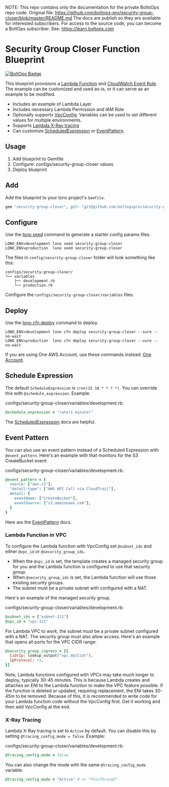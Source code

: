 <!-- note marker start -->
NOTE: This repo contains only the documentation for the private BoltsOps repo code.
Original file: https://github.com/boltops-pro/security-group-closer/blob/master/README.md
The docs are publish so they are available for interested subscribers.
For access to the source code, you can become a BoltOps subscriber.
See: https://learn.boltops.com

<!-- note marker end -->

# Security Group Closer Function Blueprint

[![BoltOps Badge](https://img.boltops.com/boltops/badges/boltops-badge.png)](https://www.boltops.com)

This blueprint provisions a [Lambda Function](https://docs.aws.amazon.com/AWSCloudFormation/latest/UserGuide/aws-resource-lambda-function.html) and [CloudWatch Event Rule](https://docs.aws.amazon.com/AWSCloudFormation/latest/UserGuide/aws-resource-events-rule.html). The example can be customized and used as-is, or it can serve as an example to be modified.

* Includes an example of Lambda Layer
* Includes necessary Lambda Permission and IAM Role
* Optionally supports [VpcConfig](https://docs.aws.amazon.com/AWSCloudFormation/latest/UserGuide/aws-resource-lambda-function.html#cfn-lambda-function-vpcconfig). Variables can be used to set different values for multiple environments.
* Supports [Lambda X-Ray tracing](https://docs.aws.amazon.com/lambda/latest/dg/lambda-x-ray.html)
* Can customize [ScheduledExpression](https://docs.aws.amazon.com/eventbridge/latest/userguide/scheduled-events.html) or [EventPattern](https://docs.aws.amazon.com/eventbridge/latest/userguide/aws-events.html).

## Usage

1. Add blueprint to Gemfile
2. Configure: configs/security-group-closer values
3. Deploy blueprint

## Add

Add the blueprint to your lono project's `Gemfile`.

```ruby
gem "security-group-closer", git: "git@github.com:boltopspro/security-group-closer.git"
```

## Configure

Use the [lono seed](https://lono.cloud/reference/lono-seed/) command to generate a starter config params files.

    LONO_ENV=development lono seed security-group-closer
    LONO_ENV=production  lono seed security-group-closer

The files in `config/security-group-closer` folder will look something like this:

    configs/security-group-closer/
    └── variables
        ├── development.rb
        └── production.rb

Configure the `configs/security-group-closer/variables` files.

## Deploy

Use the [lono cfn deploy](http://lono.cloud/reference/lono-cfn-deploy/) command to deploy.

    LONO_ENV=development lono cfn deploy security-group-closer --sure --no-wait
    LONO_ENV=production  lono cfn deploy security-group-closer --sure --no-wait

If you are using One AWS Account, use these commands instead: [One Account](docs/one-account.md).

## Schedule Expression

The default `ScheduleExpression` is `cron(15 10 * * ? *)`.  You can override this with `@schedule_expression`.  Example:

configs/security-group-closer/variables/development.rb:

```ruby
@schedule_expression = "rate(1 minute)"
```

The [ScheduledExpression](https://docs.aws.amazon.com/eventbridge/latest/userguide/scheduled-events.html) docs are helpful.

## Event Pattern

You can also use an event pattern instead of a Scheduled Expression with `@event_pattern`. Here's an example with that monitors for the S3 CreateBucket event:

configs/security-group-closer/variables/development.rb:

```ruby
@event_pattern = {
  source: ["aws.s3"],
  "detail-type": ["AWS API Call via CloudTrail"],
  detail: {
    eventName: ["CreateBucket"],
    eventSource: ["s3.amazonaws.com"],
  }
}
```

Here are the [EventPattern](https://docs.aws.amazon.com/eventbridge/latest/userguide/aws-events.html) docs.

### Lambda Function in VPC

To configure the Lambda function with VpcConfig set `@subnet_ids` and either `@vpc_id` or `@security_group_ids`.

* When the `@vpc_id` is set, the template creates a managed security group for you and the Lambda function is configured to use that security group.
* When `@security_group_ids` is set, the Lambda function will use those existing security groups.
* The subnet must be a private subnet with configured with a NAT.

Here's an example of the managed security group.

configs/security-group-closer/variables/development.rb:

```ruby
@subnet_ids = ["subnet-111"]
@vpc_id = "vpc-111"
```

For Lambda VPC to work, the subnet must be a private subnet configured with a NAT. The security group must also allow access. Here's an example that opens all ports for the VPC CIDR range:

```ruby
@security_group_ingress = [{
  CidrIp: lookup_output("vpc.VpcCidr"),
  IpProtocol: -1,
}]
```

Note, Lambda functions configured with VPCs may take much longer to deploy, typically 30-45 minutes. This is because Lambda creates and attaches an ENI to the Lambda function to make the VPC feature possible. If the function is deleted or updated, requiring replacement, the ENI takes 30-45m to be removed. Because of this, it is recommended to write code for your Lambda function code without the VpcConfig first. Get it working and then add VpcConfig at the end.

### X-Ray Tracing

Lambda X-Ray tracing is set to `Active` by default. You can disable this by setting `@tracing_config_mode = false`. Example:

configs/security-group-closer/variables/development.rb:

```ruby
@tracing_config_mode = false
```

You can also change the mode with the same `@tracing_config_mode` variable:

```ruby
@tracing_config_mode = "Active" # or "PassThrough"
```

